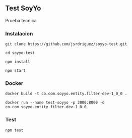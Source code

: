 ## Test SoyYo

Prueba tecnica

### Instalacion
```
git clone https://github.com/jsrdriguez/soyyo-test.git

cd soyyo-test

npm install

npm start

```
### Docker

```
docker build -t co.com.soyyo.entity.filter-dev-1_0_0 .

docker run --name test-soyyo -p 3000:8000 -d co.com.soyyo.entity.filter-dev-1_0_0
```

### Test

```
npm test
```